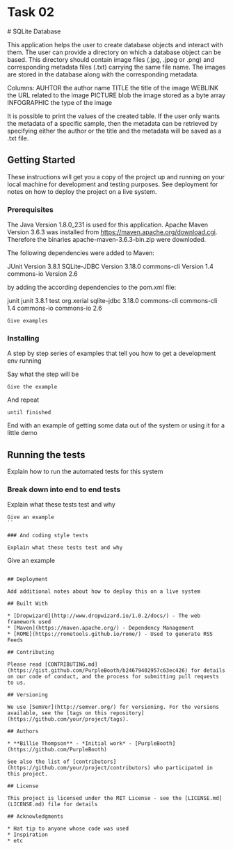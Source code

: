 <H1> Task 02 </H1> 
# SQLite Database

This application helps the user to create database objects and interact with them. The user can provide a directory on which a database object can be based. This directory should contain image files (.jpg, .jpeg or .png) and corresponding metadata files (.txt) carrying the same file name. The images are stored in the database along with the corresponding metadata.

Columns:
	AUHTOR		the author name
	TITLE		the title of the image
	WEBLINK		the URL related to the image
	PICTURE blob	the image stored as a byte array
	INFOGRAPHIC	the type of the image

It is possible to print the values of the created table. If the user only wants the metadata of a specific sample, then the metadata can be retrieved by specifying either the author or the title and the metadata will be saved as a .txt file.

## Getting Started



These instructions will get you a copy of the project up and running on your local machine for development and testing purposes. See deployment for notes on how to deploy the project on a live system.

### Prerequisites

The Java Version 1.8.0_231 is used for this application. Apache Maven Version 3.6.3  was installed from https://maven.apache.org/download.cgi. Therefore the binaries apache-maven-3.6.3-bin.zip were downloded.

The following dependencies were added to Maven:

JUnit 		Version 3.8.1
SQLite-JDBC 	Version 3.18.0
commons-cli	Version 1.4
commons-io	Version 2.6

by adding the according dependencies to the pom.xml file:

<dependency>
      <groupId>junit</groupId>
      <artifactId>junit</artifactId>
      <version>3.8.1</version>
      <scope>test</scope>
</dependency>

<dependency>
        <groupId>org.xerial</groupId>
        <artifactId>sqlite-jdbc</artifactId>
        <version>3.18.0</version>
</dependency>

<dependency>
	<groupId>commons-cli</groupId>
	<artifactId>commons-cli</artifactId>
	<version>1.4</version>
</dependency>

<dependency>
    	<groupId>commons-io</groupId>
    	<artifactId>commons-io</artifactId>
    	<version>2.6</version>
 </dependency>

```
Give examples
```

### Installing

A step by step series of examples that tell you how to get a development env running

Say what the step will be

```
Give the example
```

And repeat

```
until finished
```

End with an example of getting some data out of the system or using it for a little demo

## Running the tests

Explain how to run the automated tests for this system

### Break down into end to end tests

Explain what these tests test and why

```
Give an example
``

### And coding style tests

Explain what these tests test and why

```
Give an example
```

## Deployment

Add additional notes about how to deploy this on a live system

## Built With

* [Dropwizard](http://www.dropwizard.io/1.0.2/docs/) - The web framework used
* [Maven](https://maven.apache.org/) - Dependency Management
* [ROME](https://rometools.github.io/rome/) - Used to generate RSS Feeds

## Contributing

Please read [CONTRIBUTING.md](https://gist.github.com/PurpleBooth/b24679402957c63ec426) for details on our code of conduct, and the process for submitting pull requests to us.

## Versioning

We use [SemVer](http://semver.org/) for versioning. For the versions available, see the [tags on this repository](https://github.com/your/project/tags). 

## Authors

* **Billie Thompson** - *Initial work* - [PurpleBooth](https://github.com/PurpleBooth)

See also the list of [contributors](https://github.com/your/project/contributors) who participated in this project.

## License

This project is licensed under the MIT License - see the [LICENSE.md](LICENSE.md) file for details

## Acknowledgments

* Hat tip to anyone whose code was used
* Inspiration
* etc


